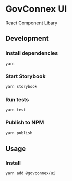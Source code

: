 # GovConnex UI
React Component Libary

## Development
### Install dependencies
```
yarn
```
### Start Storybook
```
yarn storybook
```
### Run tests
```
yarn test
```
### Publish to NPM
```
yarn publish
```

## Usage
### Install
```
yarn add @govconnex/ui
```
